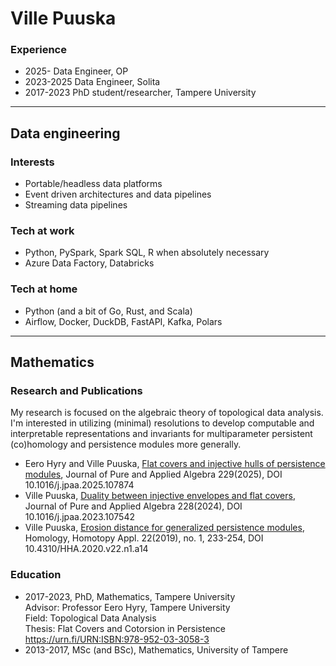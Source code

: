 # Ville Puuska

### Experience
- 2025- Data Engineer, OP
- 2023-2025 Data Engineer, Solita
- 2017-2023 PhD student/researcher, Tampere University

---

## Data engineering

### Interests
- Portable/headless data platforms
- Event driven architectures and data pipelines
- Streaming data pipelines

### Tech at work
- Python, PySpark, Spark SQL, R when absolutely necessary
- Azure Data Factory, Databricks

### Tech at home
- Python (and a bit of Go, Rust, and Scala)
- Airflow, Docker, DuckDB, FastAPI, Kafka, Polars

---

## Mathematics

### Research and Publications
My research is focused on the algebraic theory of topological data analysis. I'm interested in utilizing (minimal) resolutions to develop computable and interpretable representations and invariants for multiparameter persistent (co)homology and persistence modules more generally.
- Eero Hyry and Ville Puuska, [Flat covers and injective hulls of persistence modules](https://doi.org/10.1016/j.jpaa.2025.107874), Journal of Pure and Applied Algebra 229(2025), DOI 10.1016/j.jpaa.2025.107874
- Ville Puuska, [Duality between injective envelopes and flat covers](https://doi.org/10.1016/j.jpaa.2023.107542), Journal of Pure and Applied Algebra 228(2024), DOI 10.1016/j.jpaa.2023.107542
- Ville Puuska, [Erosion distance for generalized persistence modules](https://dx.doi.org/10.4310/HHA.2020.v22.n1.a14), Homology, Homotopy Appl. 22(2019), no. 1, 233-254, DOI 10.4310/HHA.2020.v22.n1.a14

### Education
- 2017-2023, PhD, Mathematics, Tampere University  
Advisor: Professor Eero Hyry, Tampere University  
Field: Topological Data Analysis  
Thesis: Flat Covers and Cotorsion in Persistence https://urn.fi/URN:ISBN:978-952-03-3058-3
- 2013-2017, MSc (and BSc), Mathematics, University of Tampere

